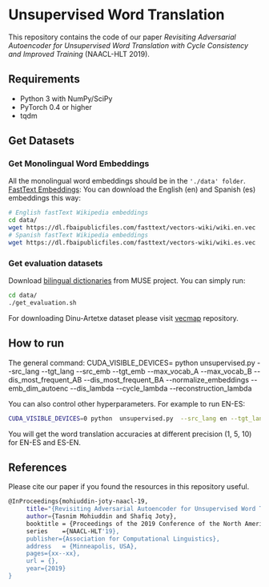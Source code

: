 # Unsupervised Word Translation

This repository contains the code of our paper *Revisiting Adversarial Autoencoder for Unsupervised Word Translation with Cycle Consistency and Improved Training*  (NAACL-HLT 2019).


## Requirements

- Python 3 with NumPy/SciPy
- PyTorch 0.4 or higher
- tqdm


## Get Datasets

### Get Monolingual Word Embeddings

All the monolingual word embeddings should be in the `'./data' folder`. </br>
[FastText Embeddings](https://fasttext.cc/docs/en/pretrained-vectors.html): You can download the English (en) and Spanish (es) embeddings this way:
```bash
# English fastText Wikipedia embeddings
cd data/
wget https://dl.fbaipublicfiles.com/fasttext/vectors-wiki/wiki.en.vec
# Spanish fastText Wikipedia embeddings
wget https://dl.fbaipublicfiles.com/fasttext/vectors-wiki/wiki.es.vec
```

### Get evaluation datasets

Download [bilingual dictionaries](https://github.com/facebookresearch/MUSE#ground-truth-bilingual-dictionaries) from MUSE project.
You can simply run:
```bash
cd data/
./get_evaluation.sh
```

For downloading Dinu-Artetxe dataset please visit [vecmap](https://github.com/artetxem/vecmap/) repository.


## How to run

The general command:
CUDA_VISIBLE_DEVICES=<gpu-id> python  unsupervised.py  --src_lang <source-language> --tgt_lang <target-language> --src_emb <source-embedding-path> --tgt_emb <target-embedding-path> --max_vocab_A <max-vocab-size-source> --max_vocab_B <max-vocab-size-target> --dis_most_frequent_AB <most-freq-emb-src2tgt-adversary> --dis_most_frequent_BA <most-freq-emb-tgt2src-adversary> --normalize_embeddings <normalizing-values> --emb_dim_autoenc <code-space-dimension> --dis_lambda <adversarial-loss-weight> --cycle_lambda <cycle-loss-weight> --reconstruction_lambda <reconstruction-loss-weight>

You can also control other hyperparameters.
For example to run EN-ES:

```bash
CUDA_VISIBLE_DEVICES=0 python  unsupervised.py  --src_lang en --tgt_lang es --src_emb ./data/wiki.en.vec --tgt_emb ./data/wiki.es.vec --max_vocab_A 200000 --max_vocab_B 200000 --dis_most_frequent_AB 50000--dis_most_frequent_BA 50000  --normalize_embeddings 'renorm,center,renorm' --emb_dim_autoenc 350 --dis_lambda 1 --cycle_lambda 5 --reconstruction_lambda 1 
```
You will get the word translation accuracies at different precision (1, 5, 10) for EN-ES and ES-EN.


## References
Please cite our paper if you found the resources in this repository useful.
```bash
@InProceedings{mohiuddin-joty-naacl-19,
     title="{Revisiting Adversarial Autoencoder for Unsupervised Word Translation with Cycle Consistency and Improved Training}",
     author={Tasnim Mohiuddin and Shafiq Joty},
     booktitle = {Proceedings of the 2019 Conference of the North American Chapter of the Association for Computational Linguistics: Human Language Technologies},
     series    ={NAACL-HLT'19},
     publisher={Association for Computational Linguistics},
     address   = {Minneapolis, USA},
     pages={xx--xx},
     url = {},
     year={2019}
}

```

